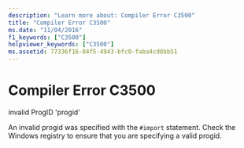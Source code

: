 ```yaml
---
description: "Learn more about: Compiler Error C3500"
title: "Compiler Error C3500"
ms.date: "11/04/2016"
f1_keywords: ["C3500"]
helpviewer_keywords: ["C3500"]
ms.assetid: 77336f16-04f5-4943-bfc0-faba4cd8bb51
---
```

# Compiler Error C3500

invalid ProgID 'progid'

An invalid progid was specified with the `#import` statement. Check the Windows registry to ensure that you are specifying a valid progid.
